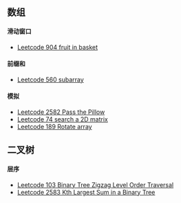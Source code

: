 ## 数组

#### 滑动窗口
- [Leetcode 904 fruit in basket](https://leetcode.cn/problems/fruit-into-baskets/)

#### 前缀和
- [Leetcode 560 subarray](https://leetcode.cn/problems/subarray-sum-equals-k/)

#### 模拟
- [Leetcode 2582 Pass the Pillow](https://leetcode.cn/problems/pass-the-pillow/)
- [Leetcode 74 search a 2D matrix](https://leetcode.cn/problems/search-a-2d-matrix/)
- [Leetcode 189 Rotate array](https://leetcode.cn/problems/rotate-array/)


## 二叉树

#### 层序
- [Leetcode 103 Binary Tree Zigzag Level Order Traversal
](https://leetcode.cn/problems/binary-tree-zigzag-level-order-traversal/)
- [Leetcode 2583 Kth Largest Sum in a Binary Tree
](https://leetcode.cn/problems/kth-largest-sum-in-a-binary-tree/)